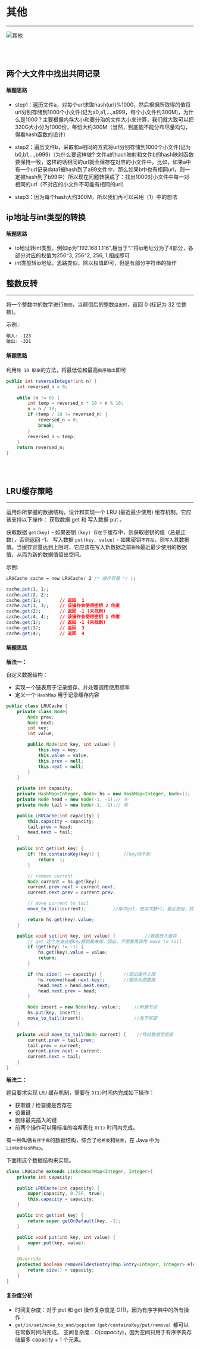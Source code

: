 # 其他

----

![其他](https://img-blog.csdnimg.cn/20191021201916673.png)

<br>
<br>



## 两个大文件中找出共同记录
#### 解题思路

- step1：遍历文件a，对每个url求取hash(url)%1000，然后根据所取得的值将url分别存储到1000个小文件(记为a0,a1,...,a999，每个小文件约300M)，为什么是1000？主要根据内存大小和要分治的文件大小来计算，我们就大致可以把320G大小分为1000份，每份大约300M（当然，到底能不能分布尽量均匀，得看hash函数的设计）

- step2：遍历文件b，采取和a相同的方式将url分别存储到1000个小文件(记为b0,b1,...,b999)（为什么要这样做? 文件a的hash映射和文件b的hash映射函数要保持一致，这样的话相同的url就会保存在对应的小文件中，比如，如果a中有一个url记录data1被hash到了a99文件中，那么如果b中也有相同url，则一定被hash到了b99中）所以现在问题转换成了：找出1000对小文件中每一对相同的url（不对应的小文件不可能有相同的url）

- step3：因为每个hash大约300M，所以我们再可以采用（1）中的想法


## ip地址与int类型的转换
#### 解题思路
- ip地址转int类型，例如ip为“192.168.1.116”,相当于“.“将ip地址分为了4部分，各部分对应的权值为256^3, 256^2, 256, 1,相成即可
- int类型转ip地址，思路类似，除以权值即可，但是有部分字符串的操作


## 整数反转

----

将一个整数中的数字进行`颠倒`，当颠倒后的整数`溢出时`，返回 0 (标记为 32 位整数)。

 示例 :

```css
输入: -123
输出: -321
```

#### 解题思路

利用`除 10 取余`的方法，将最低位和最高`倒序输出`即可

```java
public int reverseInteger(int n) {
    int reversed_n = 0;
    
    while (n != 0) {
        int temp = reversed_n * 10 + n % 10;
        n = n / 10;
        if (temp / 10 != reversed_n) {
            reversed_n = 0;
            break;
        }
        reversed_n = temp;
    }
    return reversed_n;
}
```

<br>
<br>

## LRU缓存策略

----

运用你所掌握的数据结构，设计和实现一个  LRU (最近最少使用) 缓存机制。它应该支持以下操作： 获取数据 get 和 写入数据 put 。

获取数据 `get(key)` - 如果密钥 `(key) 存在`于缓存中，则获取密钥的值（总是正数），否则返回 -1。
写入数据 `put(key, value)` - 如果密钥`不存在`，则`写入`其数据值。当缓存容量达到上限时，它应该在写入新数据之前`删除`最近最少使用的数据值，从而为新的数据值留出空间。

示例:

```css
LRUCache cache = new LRUCache( 2 /* 缓存容量 */ );

cache.put(1, 1);
cache.put(2, 2);
cache.get(1);       // 返回  1
cache.put(3, 3);    // 该操作会使得密钥 2 作废
cache.get(2);       // 返回 -1 (未找到)
cache.put(4, 4);    // 该操作会使得密钥 1 作废
cache.get(1);       // 返回 -1 (未找到)
cache.get(3);       // 返回  3
cache.get(4);       // 返回  4
```

#### 解题思路

**解法一：**

自定义数据结构：
- 实现一个链表用于记录缓存，并处理调用使用频率
- 定义一个 `HashMap` 用于记录缓存内容

```java
public class LRUCache {
    private class Node{
        Node prev;
        Node next;
        int key;
        int value;

        public Node(int key, int value) {
            this.key = key;
            this.value = value;
            this.prev = null;
            this.next = null;
        }
    }

    private int capacity;
    private HashMap<Integer, Node> hs = new HashMap<Integer, Node>();
    private Node head = new Node(-1, -1);// 头
    private Node tail = new Node(-1, -1);// 尾

    public LRUCache(int capacity) {
        this.capacity = capacity;
        tail.prev = head;
        head.next = tail;
    }

    public int get(int key) {
        if( !hs.containsKey(key)) {    		//key找不到
            return -1;
        }

        // remove current
        Node current = hs.get(key);
        current.prev.next = current.next;
        current.next.prev = current.prev;

        // move current to tail
        move_to_tail(current);			//每次get，使用次数+1，最近使用，放于尾部

        return hs.get(key).value;
    }

    public void set(int key, int value) {			//数据放入缓存
        // get 这个方法会把key挪到最末端，因此，不需要再调用 move_to_tail
        if (get(key) != -1) {
            hs.get(key).value = value;
            return;
        }

        if (hs.size() == capacity) {		//超出缓存上限
            hs.remove(head.next.key);		//删除头部数据
            head.next = head.next.next;
            head.next.prev = head;
        }

        Node insert = new Node(key, value);		//新建节点
        hs.put(key, insert);
        move_to_tail(insert);					//放于尾部
    }

    private void move_to_tail(Node current) {    //移动数据至尾部
        current.prev = tail.prev;
        tail.prev = current;
        current.prev.next = current;
        current.next = tail;
    }
}
```

**解法二：**

题目要求实现 `LRU` 缓存机制，需要在 `O(1)`时间内完成如下操作：

- 获取键 / 检查键是否存在
- 设置键
- 删除最先插入的键
- 前两个操作可以用标准的哈希表在 `O(1)` 时间内完成。

有一种叫做`有序字典`的数据结构，综合了`哈希表`和`链表`，在 Java 中为 `LinkedHashMap`。

下面用这个数据结构来实现。

```java
class LRUCache extends LinkedHashMap<Integer, Integer>{
    private int capacity;
    
    public LRUCache(int capacity) {
        super(capacity, 0.75F, true);
        this.capacity = capacity;
    }

    public int get(int key) {
        return super.getOrDefault(key, -1);
    }

    public void put(int key, int value) {
        super.put(key, value);
    }

    @Override
    protected boolean removeEldestEntry(Map.Entry<Integer, Integer> eldest) {
        return size() > capacity; 
    }
}
```

#### 复杂度分析

- 时间复杂度：对于 put 和 get 操作复杂度是 $O(1)$，因为有序字典中的所有操作：
- `get/in/set/move_to_end/popitem（get/containsKey/put/remove）`都可以在常数时间内完成。
空间复杂度：$O(capacity)$，因为空间只用于有序字典存储最多 capacity + 1 个元素。

<br>
<br>
